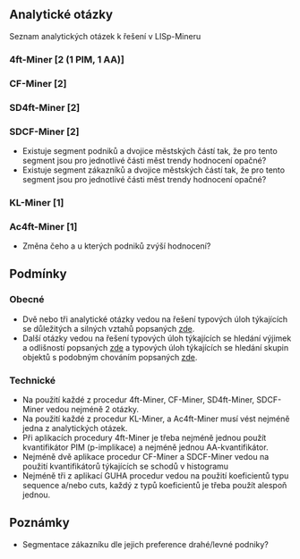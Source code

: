 ## Analytické otázky
Seznam analytických otázek k řešení v LISp-Mineru
### 4ft-Miner [2 (1 PIM, 1 AA)]
### CF-Miner [2]
### SD4ft-Miner [2]
### SDCF-Miner [2]
- Existuje segment podniků a dvojice městských částí tak, že pro tento segment jsou pro jednotlivé části měst trendy hodnocení opačné?
- Existuje segment zákazníků a dvojice městských částí tak, že pro tento segment jsou pro jednotlivé části měst trendy hodnocení opačné?
### KL-Miner [1]
### Ac4ft-Miner [1]
- Změna čeho a u kterých podniků zvýší hodnocení?
## Podmínky
### Obecné
- Dvě nebo tři analytické otázky vedou na řešení typových úloh týkajících se důležitých a silných vztahů popsaných [zde](https://lispminer.vse.cz/guhadi/doku.php?id=lm_guha_di_typy_uloh_dulezite_silne).
- Další otázky vedou na řešení typových úloh týkajících se hledání výjimek a odlišností popsaných [zde](https://lispminer.vse.cz/guhadi/doku.php?id=lm_guha_di_typy_uloh_vyjimky) a typových úloh týkajících se hledání skupin objektů s podobným chováním popsaných [zde](https://lispminer.vse.cz/guhadi/doku.php?id=lm_guha_di_typy_uloh_podobne).
### Technické
- Na použití každé z procedur 4ft-Miner, CF-Miner, SD4ft-Miner, SDCF-Miner vedou nejméně 2 otázky.
- Na použití každé z procedur KL-Miner, a Ac4ft-Miner musí vést nejméně jedna z analytických otázek.
- Při aplikacích procedury 4ft-Miner je třeba nejméně jednou použít kvantifikátor PIM (p-implikace) a nejméně jednou AA-kvantifikátor.
- Nejméně dvě aplikace procedur CF-Miner  a SDCF-Miner  vedou na použití kvantifikátorů týkajících se schodů v histogramu
- Nejméně tři z aplikací GUHA procedur vedou na použití koeficientů typu sequence a/nebo cuts, každý z typů koeficientů je třeba použít alespoň jednou.   
## Poznámky
- Segmentace zákazníku dle jejich preference drahé/levné podniky?
